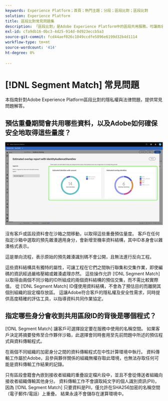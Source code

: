 ```yaml
---
keywords: Experience Platform；首頁；熱門主題；分段；區段比對；區段比對
solution: Experience Platform
title: 區段比對常見問題集
description: 「區段比對」是Adobe Experience Platform中的區段共用服務，可讓兩名或以上Platform使用者以安全、受管且隱私權友好的方式交換區段資料。
exl-id: cfa9db16-0bc3-4d25-914d-0d923eccb5a3
source-git-commit: fcd44aef026c1049ccdfe5896e6199d32b4d1114
workflow-type: tm+mt
source-wordcount: '414'
ht-degree: 0%

---
```


# [!DNL Segment Match] 常見問題

本指南針對Adobe Experience Platform區段比對的隱私權與法律問題，提供常見問題解答。

## 預估重疊期間會共用哪些資料，以及Adobe如何確保安全地取得這些量度？

![overlap-report.png](./images/overlap-report.png)

沒有客戶或區段資料會在沙箱之間移動，以取得這些重疊預估量度。 客戶在任何指定沙箱中選取的預先雜湊適用身分，會新增至機率資料結構，其中ID本身會以雜湊格式表示。

這是單向流程，表示原始的預先雜湊識別碼不會公開，且無法進行反向工程。

這些資料結構具有獨特的屬性，可讓工程在它們之間執行聯集和交集作業，即使編碼的資訊經過嚴格壓縮或雜湊處理亦然。 這些操作允許 [!DNL Segment Match] 以取得由兩個不同沙箱的ID所組成的兩個資料結構的預估交集，而不需比較實際值。 從 [!DNL Segment Match] ID僅使用資料結構，不會為了預估目的而離開其個別組織的設定檔存放區。 這讓Adobe符合客戶的隱私權及安全性需求，同時提供高度精確的評估工具，以指導資料共同作業協定。

## 指定哪些身分會收到共用區段ID的背後是哪個程式？

[!DNL Segment Match] 讓客戶可選擇設定要在服務中使用的名稱空間。 如果客戶決定將摘要發佈至合作夥伴沙箱，此選擇會同時套用至先前問題中所述的預估程式與資料傳輸程式。

在兩個不同組織的加密身分之間的資料傳輸程式在中性計算環境中執行。 資料傳輸工作屬於Adobe，且參與夥伴關係的組織無權存取此環境，也無法存取任何可能是資料傳輸工作結果的記錄。

只有區段會籍會內嵌到接收者組織的重疊設定檔片段中，並且不會從傳送者組織向接收者組織傳輸其他身分。 資料傳輸工作不會讀取純文字的個人識別資訊(PII)，因為 [!DNL Segment Match] 只要資料是PII，僅允許在SHA256加密的名稱空間（電子郵件/電話）上重疊。 結果永遠不會儲存在運算環境中。
